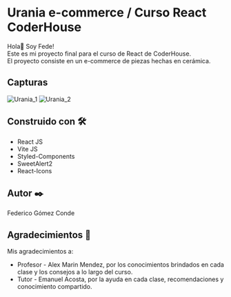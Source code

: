 # Urania e-commerce / Curso React CoderHouse
Hola👋 Soy Fede!  
Este es mi proyecto final para el curso de React de CoderHouse.  
El proyecto consiste en un e-commerce de piezas hechas en cerámica.

## Capturas
![Urania_1](https://user-images.githubusercontent.com/106751267/213042696-6e6f16ae-9a3c-44ad-924e-f366ec0c2cee.gif)
![Urania_2](https://user-images.githubusercontent.com/106751267/213042847-a49bb820-426d-4a13-b07e-198bfae11989.gif)

## Construido con 🛠️
* React JS  
* Vite JS
* Styled-Components
* SweetAlert2
* React-Icons

## Autor ✒️
Federico Gómez Conde

## Agradecimientos 🎁
Mis agradecimientos a:  
* Profesor - Alex Marin Mendez, por los conocimientos brindados en cada clase y los consejos a lo largo del curso.
* Tutor - Emanuel Acosta, por la ayuda en cada clase, recomendaciones y conocimiento compartido.
